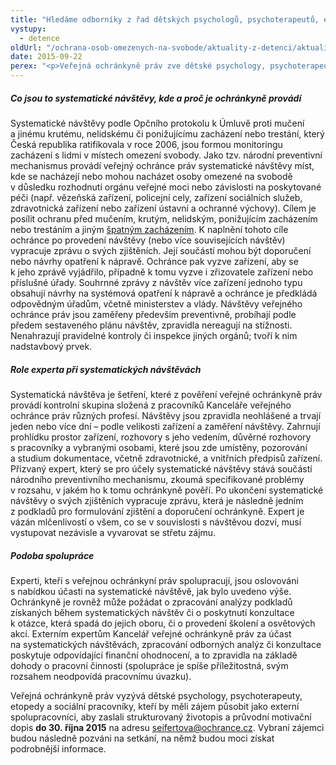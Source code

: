 ```yaml
---
title: "Hledáme odborníky z řad dětských psychologů, psychoterapeutů, etopedů a sociálních pracovníků"
vystupy:
  - detence
oldUrl: "/ochrana-osob-omezenych-na-svobode/aktuality-z-detenci/aktuality-z-detenci-2015/hledame-odborniky-z-rad-detskych-psychologu-psychoterapeutu-etopedu-a-socialnich-pracovn-1/"
date: 2015-09-22
perex: "<p>Veřejná ochránkyně práv zve dětské psychology, psychoterapeuty, etopedy a sociální pracovníky ke spolupráci. Hledá odborníky, kteří by měli zájem podílet se na prevenci proti špatnému zacházení s dětmi a nezletilými v zařízeních, v nichž se vykonává ochranná nebo ústavní výchova, zařízeních sociálně-právní ochrany dětí, a dále ve zvláštních dětských zařízeních. Spolupráce se týká konzultací a účasti na provádění systematických návštěv v daných typech zařízení, poradenské, případně školící činnosti. Ochránkyně současně uvítá jakékoliv podněty od veřejnosti, které souvisí s tématem ochrany dětí před špatným zacházením.</p>"
---
```


<!-- imported from the old website -->

<h5>Co jsou to systematické návštěvy, kde a proč je ochránkyně provádí </h5><p>Systematické návštěvy podle Opčního protokolu k Úmluvě proti mučení a jinému krutému, nelidskému či ponižujícímu zacházení nebo trestání, který Česká republika ratifikovala v roce 2006, jsou formou monitoringu zacházení s lidmi v místech omezení svobody. Jako tzv. národní preventivní mechanismus provádí veřejný ochránce práv systematické návštěvy míst, kde se nacházejí nebo mohou nacházet osoby omezené na svobodě v důsledku rozhodnutí orgánu veřejné moci nebo závislosti na poskytované péči (např. vězeňská zařízení, policejní cely, zařízení sociálních služeb, zdravotnická zařízení nebo zařízení ústavní a ochranné výchovy). Cílem je posílit ochranu před mučením, krutým, nelidským, ponižujícím zacházením nebo trestáním a jiným <a href="/ochrana-osob-omezenych-na-svobode/provadeni-navstev-zarizeni/co-je-spatne-zachazeni/">špatným zacházením</a>. K naplnění tohoto cíle ochránce po provedení návštěvy (nebo více souvisejících návštěv) vypracuje zprávu o svých zjištěních. Její součástí mohou být doporučení nebo návrhy opatření k nápravě. Ochránce pak vyzve zařízení, aby se k jeho zprávě vyjádřilo, případně k tomu vyzve i zřizovatele zařízení nebo příslušné úřady. Souhrnné zprávy z návštěv více zařízení jednoho typu obsahují návrhy na systémová opatření k nápravě a ochránce je předkládá odpovědným úřadům, včetně ministerstev a vlády. Návštěvy veřejného ochránce práv jsou zaměřeny především preventivně, probíhají podle předem sestaveného plánu návštěv, zpravidla nereagují na stížnosti. Nenahrazují pravidelné kontroly či inspekce jiných orgánů; tvoří k nim nadstavbový prvek.   </p><h5>Role experta při systematických návštěvách </h5><p>Systematická návštěva je šetření, které z pověření veřejné ochránkyně práv provádí kontrolní skupina složená z pracovníků Kanceláře veřejného ochránce práv různých profesí. Návštěvy jsou zpravidla neohlášené a trvají jeden nebo více dní – podle velikosti zařízení a zaměření návštěvy. Zahrnují prohlídku prostor zařízení, rozhovory s jeho vedením, důvěrné rozhovory s pracovníky a vybranými osobami, které jsou zde umístěny, pozorování a studium dokumentace, včetně zdravotnické, a vnitřních předpisů zařízení. Přizvaný expert, který se pro účely systematické návštěvy stává součástí národního preventivního mechanismu, zkoumá specifikované problémy v rozsahu, v jakém ho k tomu ochránkyně pověří. Po ukončení systematické návštěvy o svých zjištěních vypracuje zprávu, která je následně jedním z podkladů pro formulování zjištění a doporučení ochránkyně. Expert je vázán mlčenlivostí o všem, co se v souvislosti s návštěvou dozví, musí vystupovat nezávisle a vyvarovat se střetu zájmu. </p><h5>Podoba spolupráce</h5><p>Experti, kteří s veřejnou ochránkyní práv spolupracují, jsou oslovováni s nabídkou účasti na systematické návštěvě, jak bylo uvedeno výše. Ochránkyně je rovněž může požádat o zpracování analýzy podkladů získaných během systematických návštěv či o poskytnutí konzultace k otázce, která spadá do jejich oboru, či o provedení školení a osvětových akcí. Externím expertům Kancelář veřejné ochránkyně práv za účast na systematických návštěvách, zpracování odborných analýz či konzultace poskytuje odpovídající finanční ohodnocení, a to zpravidla na základě dohody o pracovní činnosti (spolupráce je spíše příležitostná, svým rozsahem neodpovídá<a name="_GoBack"></a> pracovnímu úvazku).</p><p>Veřejná ochránkyně práv vyzývá dětské psychology, psychoterapeuty, etopedy a sociální pracovníky, kteří by měli zájem působit jako externí spolupracovníci, aby zaslali strukturovaný životopis a průvodní motivační dopis <strong>do 30. října 2015</strong> na adresu <a href="mailto:seifertova@ochrance.cz">seifertova@ochrance.cz</a>. Vybraní zájemci budou následně pozváni na setkání, na němž budou moci získat podrobnější informace.</p>
